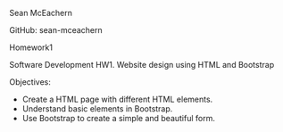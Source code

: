 
Sean McEachern

GitHub: sean-mceachern

Homework1

Software Development HW1. Website design using HTML and Bootstrap


Objectives:
 - Create a HTML page with different HTML elements.
 - Understand basic elements in Bootstrap.
 - Use Bootstrap to create a simple and beautiful form.